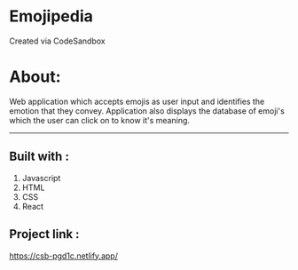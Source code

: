 # Emojipedia

Created via CodeSandbox

# About:
Web application which accepts emojis as user input and identifies the emotion that they convey. Application also displays the database of emoji's which the user can click on to know it's meaning.

****
## Built with :

1. Javascript
2. HTML
3. CSS
4. React

## Project link :
https://csb-pgd1c.netlify.app/




